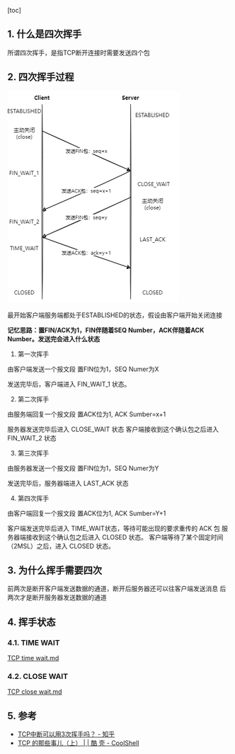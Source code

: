 [toc]
 
## 1. 什么是四次挥手
所谓四次挥手，是指TCP断开连接时需要发送四个包

## 2. 四次挥手过程
![TCP-四次挥手](https://raw.githubusercontent.com/TDoct/images/master/1645940592_20220227134307367_6492.png)

最开始客户端服务端都处于ESTABLISHED的状态，假设由客户端开始关闭连接

**记忆思路：置FIN/ACK为1，FIN伴随着SEQ Number，ACK伴随着ACK Number。发送完会进入什么状态**

1. 第一次挥手

由客户端发送一个报文段
置FIN位为1，SEQ Numer为X

发送完毕后，客户端进入 FIN_WAIT_1 状态。

2. 第二次挥手

由服务端回复一个报文段
置ACK位为1, ACK Sumber=x+1

服务器发送完毕后进入 CLOSE_WAIT 状态
客户端接收到这个确认包之后进入 FIN_WAIT_2 状态

3. 第三次挥手

由服务器发送一个报文段
置FIN位为1，SEQ Numer为Y

发送完毕后，服务器端进入 LAST_ACK 状态

4. 第四次挥手

由客户端回复一个报文段
置ACK位为1, ACK Sumber=Y+1

客户端发送完毕后进入 TIME_WAIT状态，等待可能出现的要求重传的 ACK 包
服务器端接收到这个确认包之后进入 CLOSED 状态。
客户端等待了某个固定时间（2MSL）之后，进入 CLOSED 状态。

## 3. 为什么挥手需要四次


前两次是断开客户端发送数据的通道，断开后服务器还可以往客户端发送消息
后两次才是断开服务器发送数据的通道

## 4. 挥手状态
### 4.1. TIME WAIT
[TCP time wait.md](TCP%20time%20wait.md)


### 4.2. CLOSE WAIT
[TCP close wait.md](TCP%20close%20wait.md)

## 5. 参考

- [TCP中断可以用3次挥手吗？ \- 知乎](https://www.zhihu.com/question/50646354)
- [TCP 的那些事儿（上） \| \| 酷 壳 \- CoolShell](https://coolshell.cn/articles/11564.html)
